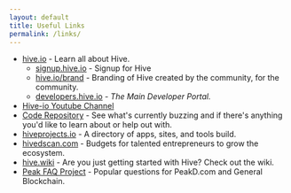 ```yaml
---
layout: default
title: Useful Links
permalink: /links/
---
```


* [hive.io](https://hive.io/) - Learn all about Hive.
  * [signup.hive.io](http://signup.hive.io/) - Signup for Hive
  * [hive.io/brand](https://hive.io/brand/) - Branding of Hive created by the community, for the community.
  * [developers.hive.io](https://developers.hive.io/) - *The Main Developer Portal.*
* [Hive-io Youtube Channel](https://www.youtube.com/channel/UCwM89V7NzVIHizgWT3GxhwA)
* [Code Repository](https://gitlab.syncad.com/hive/) - See what's currently buzzing and if there's anything you'd like to learn about or help out with.
* [hiveprojects.io](https://hiveprojects.io/) - A directory of apps, sites, and tools build.
* [hivedscan.com](https://hivedscan.com/) - Budgets for talented entrepreneurs to grow the ecosystem.
* [hive.wiki](https://www.hive.wiki/) - Are you just getting started with Hive?  Check out the wiki.
* [Peak FAQ Project](https://peakd.com/c/198327/) - Popular questions for PeakD.com and General Blockchain.
<!-- * [](https:///) -  -->
